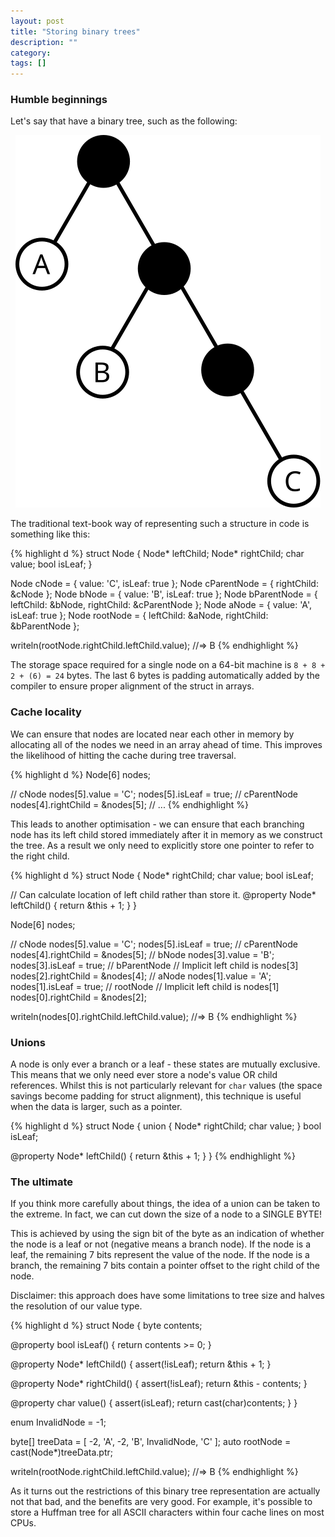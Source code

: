 ```yaml
---
layout: post
title: "Storing binary trees"
description: ""
category: 
tags: []
---
```


### Humble beginnings

Let's say that have a binary tree, such as the following:

<div style="text-align: center">
  <img alt="A binary tree" src="/assets/images/binary_tree.svg">
</div>

The traditional text-book way of representing such a structure in code is
something like this:

{% highlight d %}
struct Node {
  Node* leftChild;
  Node* rightChild;
  char value;
  bool isLeaf;
}

Node cNode = { value: 'C', isLeaf: true };
Node cParentNode = { rightChild: &cNode };
Node bNode = { value: 'B', isLeaf: true };
Node bParentNode = { leftChild: &bNode, rightChild: &cParentNode };
Node aNode = { value: 'A', isLeaf: true };
Node rootNode = { leftChild: &aNode, rightChild: &bParentNode };

writeln(rootNode.rightChild.leftChild.value); //=> B
{% endhighlight %}

The storage space required for a single node on a 64-bit machine is
`8 + 8 + 2 + (6) = 24` bytes. The last 6 bytes is padding automatically added
by the compiler to ensure proper alignment of the struct in arrays.

### Cache locality

We can ensure that nodes are located near each other in memory by allocating
all of the nodes we need in an array ahead of time. This improves the likelihood
of hitting the cache during tree traversal.

{% highlight d %}
Node[6] nodes;

// cNode
nodes[5].value = 'C';
nodes[5].isLeaf = true;
// cParentNode
nodes[4].rightChild = &nodes[5];
// ...
{% endhighlight %}

This leads to another optimisation - we can ensure that each branching node
has its left child stored immediately after it in memory as we construct the
tree. As a result we only need to explicitly store one pointer to refer to
the right child.

{% highlight d %}
struct Node {
  Node* rightChild;
  char value;
  bool isLeaf;

  // Can calculate location of left child rather than store it.
  @property Node* leftChild() {
    return &this + 1;
  }
}

Node[6] nodes;

// cNode
nodes[5].value = 'C';
nodes[5].isLeaf = true;
// cParentNode
nodes[4].rightChild = &nodes[5];
// bNode
nodes[3].value = 'B';
nodes[3].isLeaf = true;
// bParentNode
// Implicit left child is nodes[3]
nodes[2].rightChild = &nodes[4];
// aNode
nodes[1].value = 'A';
nodes[1].isLeaf = true;
// rootNode
// Implicit left child is nodes[1]
nodes[0].rightChild = &nodes[2];

writeln(nodes[0].rightChild.leftChild.value); //=> B
{% endhighlight %}

### Unions

A node is only ever a branch or a leaf - these states are mutually exclusive.
This means that we only need ever store a node's value OR child references.
Whilst this is not particularly relevant for `char` values (the space savings
become padding for struct alignment), this technique is useful when the data is
larger, such as a pointer.

{% highlight d %}
struct Node {
  union {
    Node* rightChild;
    char value;
  }
  bool isLeaf;

  @property Node* leftChild() {
    return &this + 1;
  }
}
{% endhighlight %}

### The ultimate

If you think more carefully about things, the idea of a union can be taken to
the extreme. In fact, we can cut down the size of a node to a SINGLE BYTE!

This is achieved by using the sign bit of the byte as an indication of whether
the node is a leaf or not (negative means a branch node). If the node is a
leaf, the remaining 7 bits represent the value of the node. If the node is
a branch, the remaining 7 bits contain a pointer offset to the right child
of the node.

Disclaimer: this approach does have some limitations to tree size and
halves the resolution of our value type.

{% highlight d %}
struct Node {
  byte contents;

  @property bool isLeaf() {
    return contents >= 0;
  }

  @property Node* leftChild() {
    assert(!isLeaf);
    return &this + 1;
  }

  @property Node* rightChild() {
    assert(!isLeaf);
    return &this - contents;
  }

  @property char value() {
    assert(isLeaf);
    return cast(char)contents;
  }
}

enum InvalidNode = -1;

byte[] treeData = [
  -2, 'A', -2, 'B', InvalidNode, 'C'
];
auto rootNode = cast(Node*)treeData.ptr;

writeln(rootNode.rightChild.leftChild.value); //=> B
{% endhighlight %}

As it turns out the restrictions of this binary tree representation are
actually not that bad, and the benefits are very good. For example,
it's possible to store a Huffman tree for all ASCII characters within
four cache lines on most CPUs.
